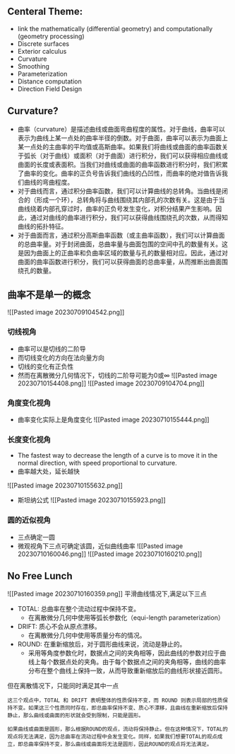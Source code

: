 ## Centeral Theme: 
- link the mathematically (differential geometry) and computationally (geometry processing)
- Discrete surfaces
- Exterior calculus
- Curvature
- Smoothing
- Parameterization
- Distance computation
- Direction Field Design
## Curvature?
- 曲率（curvature）是描述曲线或曲面弯曲程度的属性。对于曲线，曲率可以表示为曲线上某一点处的曲率半径的倒数。对于曲面，曲率可以表示为曲面上某一点处的主曲率的平均值或高斯曲率。如果我们将曲线或曲面的曲率函数关于弧长（对于曲线）或面积（对于曲面）进行积分，我们可以获得相应曲线或曲面的长度或表面积。当我们对曲线或曲面的曲率函数进行积分时，我们积累了曲率的变化。曲率的正负号告诉我们曲线的凸凹性，而曲率的绝对值告诉我们曲线的弯曲程度。 
- 对于曲线而言，通过积分曲率函数，我们可以计算曲线的总转角。当曲线是闭合的（形成一个环），总转角将与曲线围绕其内部孔的次数有关。这是由于当曲线绕着内部孔穿过时，曲率的正负号发生变化，对积分结果产生影响。因此，通过对曲线的曲率进行积分，我们可以获得曲线围绕孔的次数，从而得知曲线的拓扑特征。
 - 对于曲面而言，通过积分高斯曲率函数（或主曲率函数），我们可以计算曲面的总曲率量。对于封闭曲面，总曲率量与曲面包围的空间中孔的数量有关。这是因为曲面上的正曲率和负曲率区域的数量与孔的数量相对应。因此，通过对曲面的曲率函数进行积分，我们可以获得曲面的总曲率量，从而推断出曲面围绕孔的数量。

## 曲率不是单一的概念
![[Pasted image 20230709104542.png]]
### 切线视角
- 曲率可以是切线的二阶导
- 而切线变化的方向在法向量方向
- 切线的变化有正负性
- 然而在离散微分几何情况下，切线的二阶导可能为0或∞
![[Pasted image 20230710154408.png]]
![[Pasted image 20230709104704.png]]

### 角度变化视角

- 曲率变化实际上是角度变化
![[Pasted image 20230710155444.png]]


### 长度变化视角
- The fastest way to decrease the length of a curve is to move it  in the normal direction, with speed proportional to curvature.
- 曲率越大处，延长越快

![[Pasted image 20230710155632.png]]
- 斯坦纳公式
![[Pasted image 20230710155923.png]]

### 圆的近似视角
- 三点确定一圆
- 微观视角下三点可确定该圆，近似曲线曲率
![[Pasted image 20230710160046.png]]
![[Pasted image 20230710160210.png]]

## No Free Lunch
![[Pasted image 20230710160359.png]]
平滑曲线情况下,满足以下三点

- TOTAL: 总曲率在整个流动过程中保持不变。
	- 在离散微分几何中使用等弧长参数化（equi-length parameterization）
- DRIFT: 质心不会从原点漂移。
	- 在离散微分几何中使用等质量分布的情况。
- ROUND: 在重新缩放后，对于圆形曲线来说，流动是静止的。
	- 采用等角度参数化时，数据点之间的夹角相等，因此曲线的参数对应于曲线上每个数据点处的夹角。由于每个数据点之间的夹角相等，曲线的曲率分布在整个曲线上保持一致，从而导致重新缩放后的曲线形状接近圆形。

但在离散情况下，只能同时满足其中一点

	这三个观点中，TOTAL 和 DRIFT 表明整体的性质保持不变，而 ROUND 则表示局部的性质保持不变。如果这三个性质同时存在，即总曲率保持不变、质心不漂移，且曲线在重新缩放后保持静止，那么曲线或曲面的形状就会受到限制，只能是圆形。

	如果曲线或曲面是圆形，那么根据ROUND的观点，流动将保持静止。但在这种情况下，TOTAL的观点将无法满足，因为总曲率在流动过程中会发生变化。同样，如果我们想要TOTAL的观点成立，即总曲率保持不变，那么曲线或曲面将无法是圆形，因此ROUND的观点将无法满足。